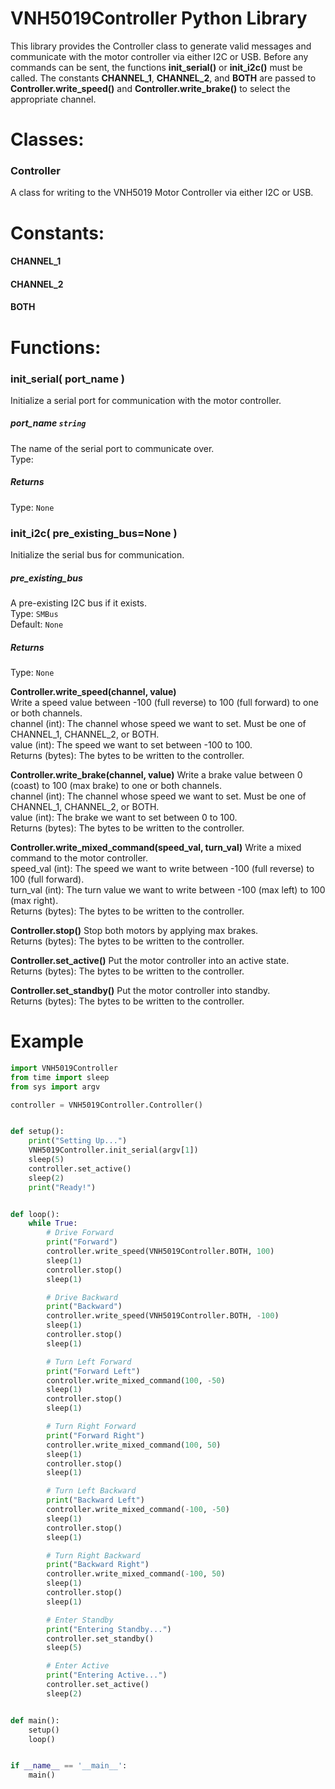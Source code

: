 # VNH5019Controller Python Library
This library provides the Controller class to generate valid messages and communicate with the 
motor controller via either I2C or USB. Before any commands can be sent, the functions **init_serial()**
or **init_i2c()** must be called. The constants **CHANNEL_1**, **CHANNEL_2**, and **BOTH** are passed to
**Controller.write_speed()** and **Controller.write_brake()** to select the appropriate channel.

# Classes:
### Controller
A class for writing to the VNH5019 Motor Controller via either I2C or USB.

# Constants:
#### CHANNEL_1
#### CHANNEL_2
#### BOTH

# Functions:
### init_serial( port_name )
Initialize a serial port for communication with the motor controller.  
##### port_name `string`
The name of the serial port to communicate over.  
Type: 
##### Returns
Type: `None`

### init_i2c( pre_existing_bus=None )
Initialize the serial bus for communication.  
##### pre_existing_bus
A pre-existing I2C bus if it exists.  
Type: `SMBus`  
Default: `None`  
##### Returns
Type: `None`  

**Controller.write_speed(channel, value)**  
Write a speed value between -100 (full reverse) to 100 (full forward) to one or both channels.  
channel (int): The channel whose speed we want to set. Must be one of CHANNEL_1, CHANNEL_2, or BOTH.  
value (int): The speed we want to set between -100 to 100.  
Returns (bytes): The bytes to be written to the controller.  

 **Controller.write_brake(channel, value)**
Write a brake value between 0 (coast) to 100 (max brake) to one or both channels.  
channel (int): The channel whose speed we want to set. Must be one of CHANNEL_1, CHANNEL_2, or BOTH.  
value (int): The brake we want to set between 0 to 100.  
Returns (bytes): The bytes to be written to the controller.  

**Controller.write_mixed_command(speed_val, turn_val)**
Write a mixed command to the motor controller.  
speed_val (int): The speed we want to write between -100 (full reverse) to 100 (full forward).  
turn_val (int): The turn value we want to write between -100 (max left) to 100 (max right).  
Returns (bytes): The bytes to be written to the controller.  

**Controller.stop()**
Stop both motors by applying max brakes.  
Returns (bytes): The bytes to be written to the controller.  

**Controller.set_active()**
Put the motor controller into an active state.  
Returns (bytes): The bytes to be written to the controller.  

**Controller.set_standby()**
Put the motor controller into standby.  
Returns (bytes): The bytes to be written to the controller.  

# Example
```python
import VNH5019Controller
from time import sleep
from sys import argv

controller = VNH5019Controller.Controller()


def setup():
    print("Setting Up...")
    VNH5019Controller.init_serial(argv[1])
    sleep(5)
    controller.set_active()
    sleep(2)
    print("Ready!")


def loop():
    while True:
        # Drive Forward
        print("Forward")
        controller.write_speed(VNH5019Controller.BOTH, 100)
        sleep(1)
        controller.stop()
        sleep(1)

        # Drive Backward
        print("Backward")
        controller.write_speed(VNH5019Controller.BOTH, -100)
        sleep(1)
        controller.stop()
        sleep(1)

        # Turn Left Forward
        print("Forward Left")
        controller.write_mixed_command(100, -50)
        sleep(1)
        controller.stop()
        sleep(1)

        # Turn Right Forward
        print("Forward Right")
        controller.write_mixed_command(100, 50)
        sleep(1)
        controller.stop()
        sleep(1)

        # Turn Left Backward
        print("Backward Left")
        controller.write_mixed_command(-100, -50)
        sleep(1)
        controller.stop()
        sleep(1)

        # Turn Right Backward
        print("Backward Right")
        controller.write_mixed_command(-100, 50)
        sleep(1)
        controller.stop()
        sleep(1)

        # Enter Standby
        print("Entering Standby...")
        controller.set_standby()
        sleep(5)

        # Enter Active
        print("Entering Active...")
        controller.set_active()
        sleep(2)


def main():
    setup()
    loop()


if __name__ == '__main__':
    main()
```
